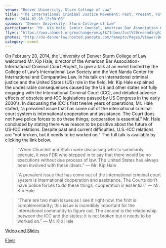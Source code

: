 ```yaml
---
venue: "Denver University, Sturm College of Law"
title: "The International Criminal Justice Movement: Past, Present, Future - and Where the U.S. Fits into It All"
date: "2014-02-20 12:00:00"
sponsor: "Denver University, Sturm College of Law"
participants: "Mr. Kip Hale, Senior Counsel, American Bar Association Center for Human Rights"
flyer: "https://owa.abanet.org/exchange/weiglk/Inbox/Just%20resending%20so%20all%20in%20one%20place..EML/FW:%20Also.EML/aba_du_speech.jpg/C58EA28C-18C0-4a97-9AF2-036E93DDAFB3/aba_du_speech.jpg?attach=1"
photos: "http://du-denverlaw.hosted.panopto.com/Panopto/Pages/Viewer/Default.aspx?id=d2b0a003-647c-49f4-a270-340bacb39fb7"
category: event
---
```

On February 20, 2014, the University of Denver Sturm College of Law welcomed Mr. Kip Hale, director of the American Bar Association-International Criminal Court Project, to give a talk at an event hosted by the College of Law’s International Law Society and the Ved Nanda Center for International and Comparative Law. In his talk on international criminal justice and the United States (US) role in the field, Mr. Kip Hale explained the undesirable consequences caused by the US and other states not fully engaging with the International Criminal Court (ICC), and detailed adverse effects of obsolete anti-ICC legislations passed by US Congress in the early 2000's. In discussing the ICC's first twelve years of operations, Mr. Hale stated, “a prevalent issue that has come out of the international criminal court system is international cooperation and assistance. The Court does not have police forces to do these things; cooperation is essential.” Mr. Hale concluded by stating there was reason to be positive about the future of US-ICC relations. Despite past and current difficulties, U.S.-ICC relations are “not broken, but it needs to be worked on.” The full talk is available by clicking the link below.

> “When Churchill and Stalin were discussing who to summarily execute, it was FDR who stepped in to say that there would be no executions without due process of law. The United States has always been involved with these ideals.”
— Mr. Kip Hale

> “A prevalent issue that has come out of the international criminal court system is international cooperation and assistance. The Courts don’t have police forces to do these things; cooperation is essential.”
— Mr. Kip Hale

> “There are two main issues as I see it right now, the first is complementarity; this 	issue is incredibly important for the international community to figure out. The second is the relationship between the ICC and the states; it is not broken but it needs to be worked on.”
— Mr. Kip Hale

[Video and Slides](http://du-denverlaw.hosted.panopto.com/Panopto/Pages/Viewer.aspx?id=d2b0a003-647c-49f4-a270-340bacb39fb7)

[Flyer](https://owa.abanet.org/exchange/weiglk/Inbox/Just%20resending%20so%20all%20in%20one%20place..EML/FW:%20Also.EML/aba_du_speech.jpg/C58EA28C-18C0-4a97-9AF2-036E93DDAFB3/aba_du_speech.jpg?attach=1)
